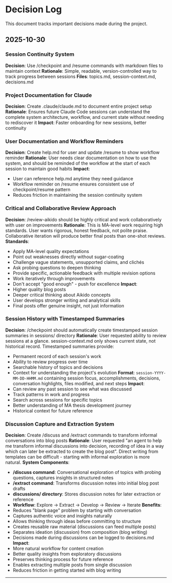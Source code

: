 # Decision Log

This document tracks important decisions made during the project.

## 2025-10-30

### Session Continuity System
**Decision**: Use /checkpoint and /resume commands with markdown files to maintain context
**Rationale**: Simple, readable, version-controlled way to track progress between sessions
**Files**: topics.md, session-context.md, decisions.md

### Project Documentation for Claude
**Decision**: Create .claude/claude.md to document entire project setup
**Rationale**: Ensures future Claude Code sessions can understand the complete system architecture, workflow, and current state without needing to rediscover it
**Impact**: Faster onboarding for new sessions, better continuity

### User Documentation and Workflow Reminders
**Decision**: Create help.md for user and update /resume to show workflow reminder
**Rationale**: User needs clear documentation on how to use the system, and should be reminded of the workflow at the start of each session to maintain good habits
**Impact**:
- User can reference help.md anytime they need guidance
- Workflow reminder on /resume ensures consistent use of checkpoint/resume pattern
- Reduces friction in maintaining the session continuity system

### Critical and Collaborative Review Approach
**Decision**: /review-aikido should be highly critical and work collaboratively with user on improvements
**Rationale**: This is MA-level work requiring high standards. User wants rigorous, honest feedback, not polite praise. Collaborative iteration will produce better final posts than one-shot reviews.
**Standards**:
- Apply MA-level quality expectations
- Point out weaknesses directly without sugar-coating
- Challenge vague statements, unsupported claims, and clichés
- Ask probing questions to deepen thinking
- Provide specific, actionable feedback with multiple revision options
- Work iteratively through improvements
- Don't accept "good enough" - push for excellence
**Impact**:
- Higher quality blog posts
- Deeper critical thinking about Aikido concepts
- User develops stronger writing and analytical skills
- Final posts offer genuine insight, not just information

### Session History with Timestamped Summaries
**Decision**: /checkpoint should automatically create timestamped session summaries in sessions/ directory
**Rationale**: User requested ability to review sessions at a glance. session-context.md only shows current state, not historical record. Timestamped summaries provide:
- Permanent record of each session's work
- Ability to review progress over time
- Searchable history of topics and decisions
- Context for understanding the project's evolution
**Format**: `session-YYYY-MM-DD-HHMM.md` containing session focus, accomplishments, decisions, conversation highlights, files modified, and next steps
**Impact**:
- Can review any past session to see what was discussed
- Track patterns in work and progress
- Search across sessions for specific topics
- Better understanding of MA thesis development journey
- Historical context for future reference

### Discussion Capture and Extraction System
**Decision**: Create /discuss and /extract commands to transform informal conversations into blog posts
**Rationale**: User requested "an agent to help me transform informal discussions into decision, recording of idea in a way which can later be extracted to create the blog post". Direct writing from templates can be difficult - starting with informal exploration is more natural.
**System Components**:
- **/discuss command**: Conversational exploration of topics with probing questions, captures insights in structured notes
- **/extract command**: Transforms discussion notes into initial blog post drafts
- **discussions/ directory**: Stores discussion notes for later extraction or reference
- **Workflow**: Explore → Extract → Develop → Review → Iterate
**Benefits**:
- Reduces "blank page" problem by starting with conversation
- Captures authentic voice and insights naturally
- Allows thinking through ideas before committing to structure
- Creates reusable raw material (discussions can feed multiple posts)
- Separates ideation (discussion) from composition (blog writing)
- Decisions made during discussions can be logged to decisions.md
**Impact**:
- More natural workflow for content creation
- Better quality insights from exploratory discussions
- Preserves thinking process for future reference
- Enables extracting multiple posts from single discussion
- Reduces friction in getting started with blog writing

---

